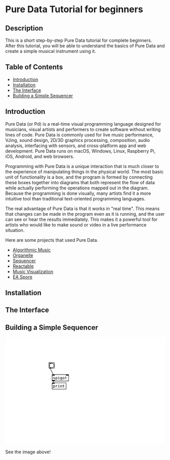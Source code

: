 # Pure Data Tutorial for beginners

## Description
This is a short step-by-step Pure Data tutorial for complete beginners.  
After this tutorial, you will be able to understand the basics of Pure Data and create a simple musical instrument using it.

## Table of Contents
- [Introduction](#introduction)
- [Installation](#installation)
- [The Interface](#the-interface)
- [Building a Simple Sequencer](#building-a-simple-sequencer)

## Introduction
Pure Data (or Pd) is a real-time visual programming language designed for musicians, visual artists and performers to create software without writing lines of code. Pure Data is commonly used for live music performance, VJing, sound design, 2D/3D graphics processing, composition, audio analysis, interfacing with sensors, and cross-platform app and web development. Pure Data runs on macOS, Windows, Linux, Raspberry Pi, iOS, Android, and web browsers.

Programming with Pure Data is a unique interaction that is much closer to the experience of manipulating things in the physical world. The most basic unit of functionality is a box, and the program is formed by connecting these boxes together into diagrams that both represent the flow of data while actually performing the operations mapped out in the diagram. Because the programming is done visually, many artists find it a more intuitive tool than traditional text-oriented programming languages.

The real advantage of Pure Data is that it works in "real time". This means that changes can be made in the program even as it is running, and the user can see or hear the results immediately. This makes it a powerful tool for artists who would like to make sound or video in a live performance situation.

Here are some projects that used Pure Data.

* [Algorithmic Music](https://youtu.be/I9_3CfRm8GE)
* [Organelle](https://youtu.be/DkwYAB6EeFE)
* [Sequencer](https://youtu.be/9Nz0bxwoqQE)
* [Reactable](https://youtu.be/0h-RhyopUmc)
* [Music Visualization](https://youtu.be/U1k44Tr0pu4)
* [EA Spore](https://youtu.be/dBK-erAJdWs)

## Installation

## The Interface

## Building a Simple Sequencer



[![Example](Untitled.svg)](#pd-tutorial)



See the image above!
